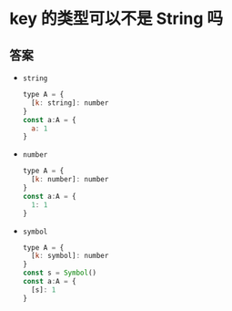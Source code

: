 # key 的类型可以不是 String 吗

## 答案

+ `string`

  ```js
  type A = {
    [k: string]: number
  }
  const a:A = {
    a: 1
  }
  ```

+ `number`

  ```js
  type A = {
    [k: number]: number
  }
  const a:A = {
    1: 1
  }
  ```

+ `symbol`

  ```js
  type A = {
    [k: symbol]: number
  }
  const s = Symbol()
  const a:A = {
    [s]: 1
  }
  ```
